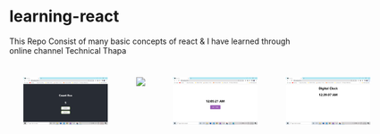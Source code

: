 # learning-react
This Repo Consist of many basic concepts of react &amp; I have learned through online channel Technical Thapa

<div style="display: flex; flex-direction:row;justify-content: space-around;">
  <img style="width:30%; margin:5%" src="react_tech-thappa/day3/count-box/count-box.png" />
  <img style="width:30%; margin:5%" src="react_tech-thappa/day3/slot-machine/slotmachine.png" />
  <img style="width:30%; margin:5%" src="react_tech-thappa/day3/basic-clock/getTime.png" />
  <img style="width:30%; margin:5%" src="react_tech-thappa/day3/digi-clock/digi-clock.png" />
  <a href="https://learning-react-handling-events.vercel.app/" target="_blank">
    <img style="width:30%; margin:5%" src="react_tech-thappa/day3/handling-events/handling-events.png" />
  </a>
   <a href="https://learning-react-basic-form1.vercel.app/" target="_blank">
    <img style="width:30%; margin:5%" src="react_tech-thappa/day4/basic-form1/basic-form1.png" />
  </a>
   <a href="https://learning-react-vert.vercel.app/" target="_blank">
    <img style="width:30%; margin:5%" src="react_tech-thappa/day4/basic-loginForm-showName/showName.png" />
  </a>
  <a href="#" target="_blank">
    <img style="width:30%; margin:5%" src="react_tech-thappa/day4/form_Input_uisngobject/form.png" />
  </a>
<!-- <img style="width:30%; margin:5%" src="react_tech-thappa/day"> -->
</div>
